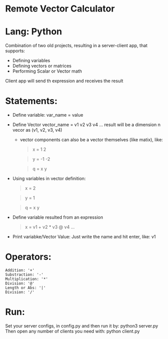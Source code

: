 # Remote Vector Calculator
# Lang: Python
Combination of two old projects, resulting in a server-client app, that supports:
* Defining variables
* Defining vectors or matrices
* Performing Scalar or Vector math

Client app will send th expression and receives the result

# Statements:
* Define variable:
    var_name = value
* Define Vector
    vector_name = v1 v2 v3 v4 ...
    result will be a dimension n vecor as (v1, v2, v3, v4)

    * vector components can also be a vector themselves (like matix), like:
        > x = 1 2

        > y = -1 -2
        
        > q = x y

* Using variables in vector definition:
    > x = 2

    > y = 1

    > q = x y

* Define variable resulted from an expression
    > x = v1 + v2 * v3 @ v4 ...
    
* Print variabke/Vector Value:
    Just write the name and hit enter, like:
    v1
# Operators:
    Addition: '+'
    Substraction: '-'
    Multiplication: '*'
    Division: '@'
    Length or Abs: '|'
    Division: '/'

# Run:
Set your server configs, in config.py and then run it by: python3 server.py
Then open any number of clients you need with: python client.py
